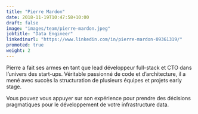 ```yaml
---
title: "Pierre Mardon"
date: 2018-11-19T10:47:58+10:00
draft: false
image: "images/team/pierre-mardon.jpeg"
jobtitle: "Data Engineer"
linkedinurl: "https://www.linkedin.com/in/pierre-mardon-09361319/"
promoted: true
weight: 2
---
```


Pierre a fait ses armes en tant que lead développeur full-stack et CTO dans l’univers des start-ups. Véritable passionné de code et d’architecture, il a mené avec succès la structuration de plusieurs équipes et projets early stage.

Vous pouvez vous appuyer sur son expérience pour prendre des décisions pragmatiques pour le développement de votre infrastructure data.
